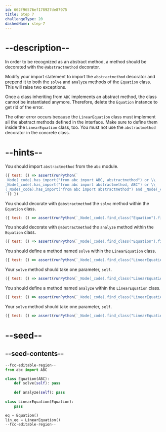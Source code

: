 ```yaml
---
id: 662f96576ef178927de87975
title: Step 7
challengeType: 20
dashedName: step-7
---
```


# --description--

In order to be recognized as an abstract method, a method should be decorated with the `@abstractmethod` decorator.

Modify your import statement to import the `abstractmethod` decorator and prepend it to both the `solve` and `analyze` methods of the `Equation` class. This will raise two exceptions.

Once a class inheriting from `ABC` implements an abstract method, the class cannot be instantiated anymore. Therefore, delete the `Equation` instance to get rid of the error.

The other error occurs because the `LinearEquation` class must implement all the abstract methods defined in the interface. Make sure to define them inside the `LinearEquation` class, too. You must not use the `abstractmethod` decorator in the concrete class.

# --hints--

You should import `abstractmethod` from the `abc` module.

```js
({ test: () => assert(runPython(`
_Node(_code).has_import("from abc import ABC, abstractmethod") or \\
_Node(_code).has_import("from abc import abstractmethod, ABC") or \\
(_Node(_code).has_import("from abc import abstractmethod") and _Node(_code).has_import("from abc import ABC"))
`)) })
```

You should decorate with `@abstractmethod` the `solve` method within the `Equation` class.

```js
({ test: () => assert(runPython(`_Node(_code).find_class("Equation").find_function("solve").has_decorators("abstractmethod")`)) })
```

You should decorate with `@abstractmethod` the `analyze` method within the `Equation` class.

```js
({ test: () => assert(runPython(`_Node(_code).find_class("Equation").find_function("analyze").has_decorators("abstractmethod")`)) })
```

You should define a method named `solve` within the `LinearEquation` class.

```js
({ test: () => assert(runPython(`_Node(_code).find_class("LinearEquation").has_function("solve")`)) })
```

Your `solve` method should take one parameter, `self`.

```js
({ test: () => assert(runPython(`_Node(_code).find_class("LinearEquation").find_function("solve").has_args("self")`)) })
```

You should define a method named `analyze` within the `LinearEquation` class.

```js
({ test: () => assert(runPython(`_Node(_code).find_class("LinearEquation").has_function("analyze")`)) })
```

Your `solve` method should take one parameter, `self`.

```js
({ test: () => assert(runPython(`_Node(_code).find_class("LinearEquation").find_function("solve").has_args("self")`)) })
```

# --seed--

## --seed-contents--

```py
--fcc-editable-region--
from abc import ABC

class Equation(ABC):
    def solve(self): pass
        
    def analyze(self): pass
        
class LinearEquation(Equation):
    pass

eq = Equation()
lin_eq = LinearEquation()
--fcc-editable-region--
```
